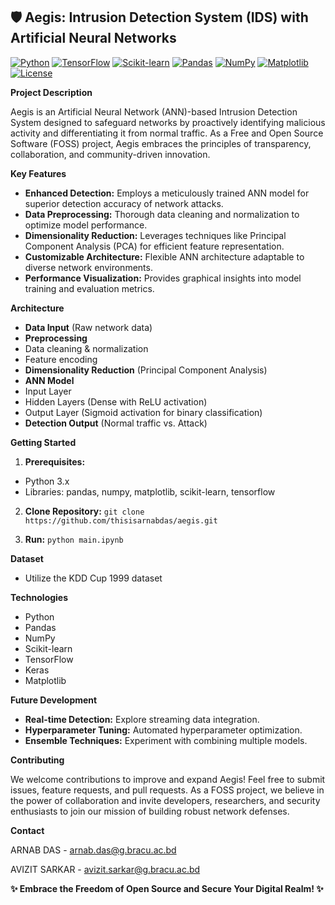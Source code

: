## 🛡️ Aegis: Intrusion Detection System (IDS) with Artificial Neural Networks

[![Python](https://img.shields.io/badge/Python-3.7%2B-brightgreen.svg)](https://www.python.org/)
[![TensorFlow](https://img.shields.io/badge/TensorFlow-2.4.1-FF6F00.svg)](https://www.tensorflow.org/)
[![Scikit-learn](https://img.shields.io/badge/Scikit--learn-0.24.1-F7931E.svg)](https://scikit-learn.org/)
[![Pandas](https://img.shields.io/badge/Pandas-1.2.4-150458.svg)](https://pandas.pydata.org/)
[![NumPy](https://img.shields.io/badge/NumPy-1.20.2-013243.svg)](https://numpy.org/)
[![Matplotlib](https://img.shields.io/badge/Matplotlib-3.4.2-brightgreen.svg)](https://matplotlib.org/)
[![License](https://img.shields.io/badge/License-GPL%20v3-blue.svg)](https://www.gnu.org/licenses/gpl-3.0)

**Project Description**

Aegis is an Artificial Neural Network (ANN)-based Intrusion Detection System designed to safeguard networks by proactively identifying malicious activity and differentiating it from normal traffic. As a Free and Open Source Software (FOSS) project, Aegis embraces the principles of transparency, collaboration, and community-driven innovation.

**Key Features**

- **Enhanced Detection:** Employs a meticulously trained ANN model for superior detection accuracy of network attacks.
- **Data Preprocessing:** Thorough data cleaning and normalization to optimize model performance.
- **Dimensionality Reduction:** Leverages techniques like Principal Component Analysis (PCA) for efficient feature representation.
- **Customizable Architecture:** Flexible ANN architecture adaptable to diverse network environments.
- **Performance Visualization:** Provides graphical insights into model training and evaluation metrics.

**Architecture**

- **Data Input** (Raw network data)
- **Preprocessing**
 - Data cleaning & normalization
 - Feature encoding
- **Dimensionality Reduction** (Principal Component Analysis)
- **ANN Model**
 - Input Layer
 - Hidden Layers (Dense with ReLU activation)
 - Output Layer (Sigmoid activation for binary classification)
- **Detection Output** (Normal traffic vs. Attack)

**Getting Started**

1. **Prerequisites:**
  - Python 3.x
  - Libraries: pandas, numpy, matplotlib, scikit-learn, tensorflow

2. **Clone Repository:** `git clone https://github.com/thisisarnabdas/aegis.git`

3. **Run:** `python main.ipynb`

**Dataset**

- Utilize the KDD Cup 1999 dataset 

**Technologies**

- Python
- Pandas
- NumPy
- Scikit-learn
- TensorFlow
- Keras
- Matplotlib

**Future Development**

- **Real-time Detection:** Explore streaming data integration.
- **Hyperparameter Tuning:** Automated hyperparameter optimization.
- **Ensemble Techniques:** Experiment with combining multiple models.

**Contributing**

We welcome contributions to improve and expand Aegis! Feel free to submit issues, feature requests, and pull requests. As a FOSS project, we believe in the power of collaboration and invite developers, researchers, and security enthusiasts to join our mission of building robust network defenses.

**Contact**

ARNAB DAS - arnab.das@g.bracu.ac.bd

AVIZIT SARKAR - avizit.sarkar@g.bracu.ac.bd

**✨ Embrace the Freedom of Open Source and Secure Your Digital Realm! ✨**
